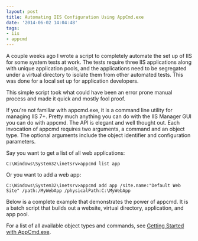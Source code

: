 ```yaml
---
layout: post
title: Automating IIS Configuration Using AppCmd.exe
date: '2014-06-02 14:04:48'
tags:
- iis
- appcmd
---
```


A couple weeks ago I wrote a script to completely automate the set up of IIS for some system tests at work. The tests require three IIS applications along with unique application pools, and the applications need to be segregated under a virtual directory to isolate them from other automated tests. This was done for a local set up for application developers.

This simple script took what could have been an error prone manual process and made it quick and mostly fool proof.

If you're not familiar with appcmd.exe, it is a command line utility for managing IIS 7+. Pretty much anything you can do with the IIS Manager GUI you can do with appcmd. The API is elegant and well thought out. Each invocation of appcmd requires two arguments, a command and an object type. The optional arguments include the object identifier and configuration parameters.

Say you want to get a list of all web applications:

```
C:\Windows\System32\inetsrv>appcmd list app
```

Or you want to add a web app:

```
C:\Windows\System32\inetsrv>appcmd add app /site.name:"Default Web Site" /path:/MyWebApp /physicalPath:C:\MyWebApp
```

Below is a complete example that demonstrates the power of appcmd. It is a batch script that builds out a website, virtual directory, application, and app pool.

<script src="https://gist.github.com/joebuschmann/2b87280535cdcc1d9b41.js"></script>

For a list of all available object types and commands, see [Getting Started with AppCmd.exe](http://www.iis.net/learn/get-started/getting-started-with-iis/getting-started-with-appcmdexe).